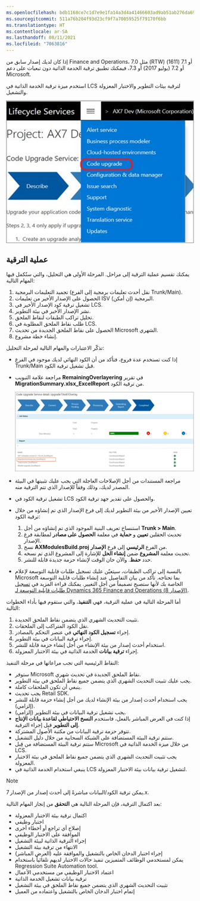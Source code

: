 ```yaml
---
ms.openlocfilehash: bdb1168ce7c1d7e9e1fa14a3d4a41466603ad9ab51ab276da69d16615aca2245
ms.sourcegitcommit: 511a76b204f93d23cf9f7a70059525f79170f6bb
ms.translationtype: HT
ms.contentlocale: ar-SA
ms.lasthandoff: 08/11/2021
ms.locfileid: "7063816"
---
```

إذا كان لديك إصدار سابق من Finance and Operations، مثل 7.0 (RTW) أو 7.1 (1611) أو 7.2 (يوليو‬ 2017) أو 7.3، فيمكنك تطبيق ترقية الخدمة الذاتية دون تبعيات على دعم Microsoft. 

استخدم ميزة ترقية الخدمة الذاتية في LCS لترقية بيئات التطوير والاختبار المعزولة والتشغيل. 

 ![لقطة شاشة لصفحة ترقية الخدمة الذاتية في LCS.](../media/7x-code-upgrade.png)

## <a name="process-to-upgrade"></a>عملية الترقية 

يمكنك تقسيم عملية الترقية إلى مراحل. المرحلة الأولى هي التحليل، والتي ستُكمل فيها المهام التالية:

1.  تجميد التعليمات البرمجية (نقل أحدث تعليمات برمجية إلى الفرع Trunk/Main).
2.  الحصول على الإصدار الأخير من تعليمات ISV البرمجية (إن أمكن).
3.  تشغيل ترقية كود الإصدار الأخير في LCS.
4.  نشر الإصدار الأخير في بيئة التطوير.
5.  تحليل تراكب الطبقات لنقاط الملحق.
6.  طلب نقاط الملحق المطلوبة في LCS. 
7.  الحصول على نقاط الملحق الجديدة من تحديث Microsoft الشهري.
8.  إنشاء خطة مشروع.

تذكّر الاعتبارات والمهام التالية لمرحلة التحليل: 

- إذا كنت تستخدم عدة فروع، فتأكد من أن الكود النهائي لديك موجود في الفرع Trunk/Main قبل تشغيل ترقية الكود.

- مراجعة علامة التبويب **RemainingOverlayering** في تقرير **MigrationSummary.xlsx_ExcelReport** من ترقية الكود. 
  
    [![لقطة شاشة لعملية ترقية الكود في التقرير المعروض.](../media/code-upgrade.process.png)](../media/code-upgrade.process.png#lightbox)

-   مراجعة المستندات من أجل الإصلاحات العاجلة التي يجب عليك تثبيتها في البيئة المصدر لديك، وذلك وفقاً للإصدار الذي تتم الترقية منه.
-   تشغيل ترقية الكود في LCS والحصول على تقدير جهد ترقية الكود.
-   تعيين الإصدار الأخير من بيئة التطوير لديك إلى فرع الإصدار الذي تم إنشاؤه من خلال ترقية الكود: 
    1.  استنساخ تعريف البنية الموجود الذي تم إنشاؤه من أجل **Trunk > Main**. 
    2.  تحديث الحقلين **تعيين** و **حماية** في معلمة **الحصول على مصادر** لمطابقة فرع الإصدار. 
    3.  نسخ **AXModulesBuild.proj** من الفرع **الرئيسي** إلى فرع **الإصدار**. 
    4.  تحديث معلمة **المشروع** ضمن **إنشاء الحل** للإشارة إلى المشروع الذي تم نسخه. 
    5.  حدد **حفظ**. والآن حان الوقت لإنشاء حزمة جديدة قابلة للنشر.

-   بالنسبة إلى تراكب الطبقات، سيتعيّن عليك تسجيل طلبات قابلية التوسعة لإعلام Microsoft بما تحتاجه. تأكد من بيان التفاصيل عند إنشاء طلبات قابلية التوسعة الخاصة بك لأنها ستصبح تصميماً من أجل التغيير. يمكنك قراءة المزيد في [تسجيل طلبات قابلية التوسعة لـ Dynamics 365 Finance and Operations (الإصدار 8)](https://community.dynamics.com/365/financeandoperations/b/mfp/posts/logging-extensibility-requests-for-dynamics-365-finance-and-operations-v8-0/?azure-portal=true).

أما المرحلة التالية في عملية الترقية، فهي **التنفيذ**، والتي ستقوم فيها بأداء الخطوات التالية: 

1.  تثبيت التحديث الشهري الذي يتضمن نقاط الملحق الجديدة. 
2.  نقل الكود المتراكب إلى الملحقات. 
3.  إجراء **تسجيل الكود النهائي** في عنصر التحكم بالمصادر. 
4.  إجراء ترقية البيانات في بيئة التطوير. 
5.  استخدام أحدث إصدار من بيئة الإنشاء من أجل إنشاء حزمة قابلة للنشر. 
6.  إجراء **ترقية بيانات** الخدمة الذاتية في بيئة الاختبار المعزولة‬. 

النقاط الرئيسية التي تجب مراعاتها في مرحلة التنفيذ: 

-   ستوفر Microsoft نقاط الملحق الجديدة في تحديث شهري.
-   يجب عليك تثبيت التحديث الشهري الذي يتضمن جميع نقاط الملحق في بيئة التطوير.
-   ينبغي أن تكون الملحقات كاملة.
-   يجب تحديث Retail SDK. 
-   يجب استخدام أحدث إصدار من بيئة الإنشاء لديك من أجل إنشاء حزمة قابلة للنشر (إلزامي). 
-   يجب تشغيل ترقية البيانات في بيئة التطوير (إلزامي).
-   إذا كنت في العرض المباشر بالفعل، فاستخدم **النسخ الاحتياطي لقاعدة بيانات الإنتاج إلى التطوير** قبل إجراء الترقية. 
-   تتوفر حزمة ترقية البيانات من مكتبة الأصول المشتركة.
-   ستتم ترقية البيئة المستضافة على الشبكة السحابية من خلال دليل التشغيل. 
-   ستتم ترقية البيئة المستضافة من قِبل Microsoft من خلال ميزة الخدمة الذاتية في LCS. 
-   يجب تثبيت التحديث الشهري الذي يتضمن جميع نقاط الملحق في بيئة الاختبار المعزولة.
-   ينبغي استخدام الخدمة الذاتية في LCS لتشغيل ترقية بيانات بيئة الاختبار المعزولة. 

> [!NOTE]
> يمكن ترقية الكود/البيانات مباشرةً إلى أحدث إصدار من الإصدار 7.x. 

بعد اكتمال الترقية، فإن المرحلة التالية هي **التحقق** من إنجاز المهام التالية: 

-   اكتمال ترقية بيئة الاختبار المعزولة 
-   اختبار وظيفي 
-   إصلاح أي تراجع أو أخطاء أخرى
-   الموافقة على الاختبار الوظيفي
-   إجراء الترقية الذاتية لبيئة التشغيل
-   الانتهاء من ترقية بيئة التشغيل
-   إجراء اختبار الدخان الخاص بالتشغيل والموافقة عليه (العرض المباشر)
-   يمكن لمستخدمي الوظائف المتميزين تنفيذ حالات الاختبار لديهم تلقائياً باستخدام Regression Suite Automation tool.
-   اعتماد الاختبار الوظيفي من مستخدمي الأعمال 
-   ترقية بيانات تشغيل الخدمة الذاتية 
-   تثبيت التحديث الشهري الذي يتضمن جميع نقاط الملحق في بيئة التشغيل
-   إتمام اختبار الدخان الخاص بالتشغيل واعتماده من العميل